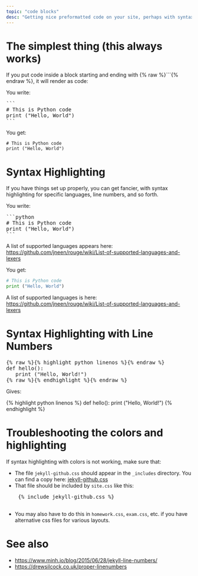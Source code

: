 ```yaml
---
topic: "code blocks"
desc: "Getting nice preformatted code on your site, perhaps with syntax highlighting and line numbers"
---
```


# The simplest thing (this always works)

If you put code inside a block starting and ending with {% raw %}```{% endraw %}, it will render as code:


You write:


<pre>
```
# This is Python code
print ("Hello, World")
```
</pre>

You get:

```
# This is Python code
print ("Hello, World")
```

# Syntax Highlighting

If you have things set up properly, you can get fancier, with syntax highlighting for specific languages, line numbers, 
and so forth.

You write:

<pre>
```python
# This is Python code
print ("Hello, World")
```
</pre>

A list of supported languages appears here: <https://github.com/jneen/rouge/wiki/List-of-supported-languages-and-lexers>


You get:

```python
# This is Python code
print ("Hello, World")
```

A list of supported languages is here: <https://github.com/jneen/rouge/wiki/List-of-supported-languages-and-lexers>

# Syntax Highlighting with Line Numbers

<pre>
{% raw %}{% highlight python linenos %}{% endraw %}
def hello():
   print ("Hello, World!")
{% raw %}{% endhighlight %}{% endraw %}
</pre>

Gives:

{% highlight python linenos %}
def hello():
   print ("Hello, World!")
{% endhighlight %}

# Troubleshooting the colors and highlighting

If syntax highlighting with colors is not working, make sure that:

* The file `jekyll-github.css` should appear in the `_includes` directory.  You can find a copy here: [jekyll-github.css](https://github.com/ucsb-cs8-s18/ucsb-cs8-s18.github.io/blob/master/_includes/jekyll-github.css)
* That file should be included by `site.css` like this:
   <pre>
   &#123;% include jekyll-github.css %}
   </pre>
 * You may also have to do this in `homework.css`, `exam.css`, etc. if you have alternative css files for various layouts.


# See also

* <https://www.minh.io/blog/2015/06/28/jekyll-line-numbers/>
* <https://drewsilcock.co.uk/proper-linenumbers>
